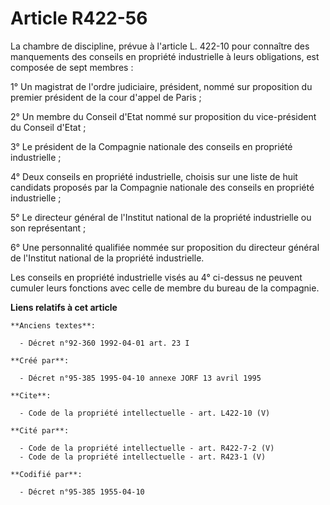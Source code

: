 # Article R422-56

La chambre de discipline, prévue à l'article L. 422-10 pour connaître des manquements des conseils en propriété industrielle
à leurs obligations, est composée de sept membres :

1° Un magistrat de l'ordre judiciaire, président, nommé sur proposition du premier président de la cour d'appel de Paris ;

2° Un membre du Conseil d'Etat nommé sur proposition du vice-président du Conseil d'Etat ;

3° Le président de la Compagnie nationale des conseils en propriété industrielle ;

4° Deux conseils en propriété industrielle, choisis sur une liste de huit candidats proposés par la Compagnie nationale des
conseils en propriété industrielle ;

5° Le directeur général de l'Institut national de la propriété industrielle ou son représentant ;

6° Une personnalité qualifiée nommée sur proposition du directeur général de l'Institut national de la propriété
industrielle.

Les conseils en propriété industrielle visés au 4° ci-dessus ne peuvent cumuler leurs fonctions avec celle de membre du
bureau de la compagnie.

**Liens relatifs à cet article**

	**Anciens textes**:

	  - Décret n°92-360 1992-04-01 art. 23 I

	**Créé par**:

	  - Décret n°95-385 1995-04-10 annexe JORF 13 avril 1995

	**Cite**:

	  - Code de la propriété intellectuelle - art. L422-10 (V)

	**Cité par**:

	  - Code de la propriété intellectuelle - art. R422-7-2 (V)
	  - Code de la propriété intellectuelle - art. R423-1 (V)

	**Codifié par**:

	  - Décret n°95-385 1955-04-10
